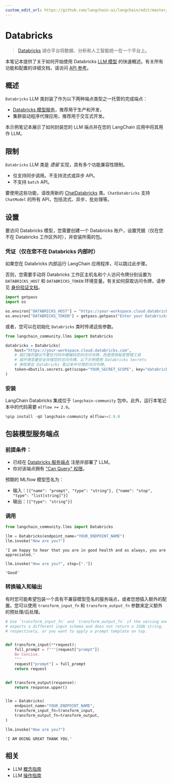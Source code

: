 ```yaml
---
custom_edit_url: https://github.com/langchain-ai/langchain/edit/master/docs/docs/integrations/llms/databricks.ipynb
---
```


# Databricks

> [Databricks](https://www.databricks.com/) 湖仓平台将数据、分析和人工智能统一在一个平台上。

本笔记本提供了关于如何开始使用 Databricks [LLM 模型](https://python.langchain.com/v0.2/docs/concepts/#llms) 的快速概述。有关所有功能和配置的详细文档，请访问 [API 参考](https://api.python.langchain.com/en/latest/llms/langchain_community.llms.databricks.Databricks.html)。

## 概述

`Databricks` LLM 类封装了作为以下两种端点类型之一托管的完成端点：

* [Databricks 模型服务](https://docs.databricks.com/en/machine-learning/model-serving/index.html)，推荐用于生产和开发，
* 集群驱动程序代理应用，推荐用于交互式开发。

本示例笔记本展示了如何封装您的 LLM 端点并在您的 LangChain 应用中将其用作 LLM。

## 限制

`Databricks` LLM 类是 *遗留* 实现，具有多个功能兼容性限制。

* 仅支持同步调用。不支持流式或异步 API。
* 不支持 `batch` API。

要使用这些功能，请改用新的 [ChatDatabricks](https://python.langchain.com/v0.2/docs/integrations/chat/databricks) 类。`ChatDatabricks` 支持 `ChatModel` 的所有 API，包括流式、异步、批处理等。

## 设置

要访问 Databricks 模型，您需要创建一个 Databricks 账户，设置凭据（仅在您不在 Databricks 工作区外时），并安装所需的包。

### 凭证（仅在您不在 Databricks 内部时）

如果您在 Databricks 内部运行 LangChain 应用程序，可以跳过此步骤。

否则，您需要手动将 Databricks 工作区主机名和个人访问令牌分别设置为 `DATABRICKS_HOST` 和 `DATABRICKS_TOKEN` 环境变量。有关如何获取访问令牌，请参见 [身份验证文档](https://docs.databricks.com/en/dev-tools/auth/index.html#databricks-personal-access-tokens)。

```python
import getpass
import os

os.environ["DATABRICKS_HOST"] = "https://your-workspace.cloud.databricks.com"
os.environ["DATABRICKS_TOKEN"] = getpass.getpass("Enter your Databricks access token: ")
```

或者，您可以在初始化 `Databricks` 类时传递这些参数。

```python
from langchain_community.llms import Databricks

databricks = Databricks(
    host="https://your-workspace.cloud.databricks.com",
    # 我们强烈建议不要在代码中硬编码您的访问令牌，而是使用秘密管理工具
    # 或环境变量安全存储您的访问令牌。以下示例使用 Databricks Secrets
    # 来检索在 Databricks 笔记本中可用的访问令牌。
    token=dbutils.secrets.get(scope="YOUR_SECRET_SCOPE", key="databricks-token"),  # noqa: F821
)
```

### 安装

LangChain Databricks 集成位于 `langchain-community` 包中。此外，运行本笔记本中的代码需要 `mlflow >= 2.9`。

```python
%pip install -qU langchain-community mlflow>=2.9.0
```

## 包装模型服务端点

### 前提条件：

* 已经在 [Databricks 服务端点](https://docs.databricks.com/machine-learning/model-serving/index.html) 注册并部署了 LLM。
* 你对该端点拥有 ["Can Query" 权限](https://docs.databricks.com/security/auth-authz/access-control/serving-endpoint-acl.html)。

预期的 MLflow 模型签名为：

  * 输入：`[{"name": "prompt", "type": "string"}, {"name": "stop", "type": "list[string]"}]`
  * 输出：`[{"type": "string"}]`

### 调用


```python
from langchain_community.llms import Databricks

llm = Databricks(endpoint_name="YOUR_ENDPOINT_NAME")
llm.invoke("How are you?")
```



```output
'I am happy to hear that you are in good health and as always, you are appreciated.'
```



```python
llm.invoke("How are you?", stop=["."])
```



```output
'Good'
```

### 转换输入和输出

有时您可能希望包装一个具有不兼容模型签名的服务端点，或者您想插入额外的配置。您可以使用 `transform_input_fn` 和 `transform_output_fn` 参数来定义额外的预处理/后处理。

```python
# Use `transform_input_fn` and `transform_output_fn` if the serving endpoint
# expects a different input schema and does not return a JSON string,
# respectively, or you want to apply a prompt template on top.


def transform_input(**request):
    full_prompt = f"""{request["prompt"]}
    Be Concise.
    """
    request["prompt"] = full_prompt
    return request


def transform_output(response):
    return response.upper()


llm = Databricks(
    endpoint_name="YOUR_ENDPOINT_NAME",
    transform_input_fn=transform_input,
    transform_output_fn=transform_output,
)

llm.invoke("How are you?")
```

```output
'I AM DOING GREAT THANK YOU.'
```

## 相关

- LLM [概念指南](/docs/concepts/#llms)
- LLM [操作指南](/docs/how_to/#llms)